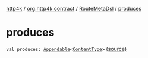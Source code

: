 [http4k](../../index.md) / [org.http4k.contract](../index.md) / [RouteMetaDsl](index.md) / [produces](./produces.md)

# produces

`val produces: `[`Appendable`](../../org.http4k.util/-appendable/index.md)`<`[`ContentType`](../../org.http4k.core/-content-type/index.md)`>` [(source)](https://github.com/http4k/http4k/blob/master/http4k-contract/src/main/kotlin/org/http4k/contract/routeMeta.kt#L25)